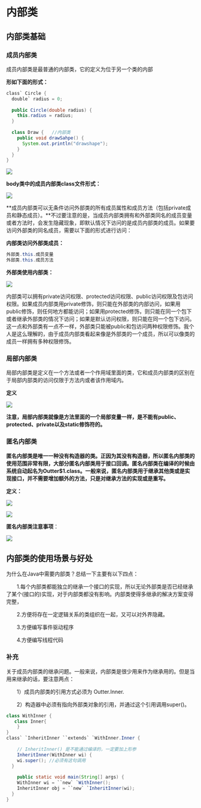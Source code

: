 #  内部类

##  内部类基础

###  成员内部类

成员内部类是最普通的内部类，它的定义为位于另一个类的内部

**形如下面的形式：**

```java
class` Circle {
  double` radius = 0;
  
  public Circle(double radius) {
 	this.radius = radius;
  }
  
  class Draw {   //内部类
    public void drawSahpe() {
      System.out.println("drawshape");
    }
  }
}
```

![](C:\Users\ASUS.DESKTOP-9718HKU\Desktop\java学习笔记\内部类\成员内部类定义形式.jpg)

**body类中的成员内部类class文件形式：**

![](C:\Users\ASUS.DESKTOP-9718HKU\Desktop\java学习笔记\内部类\成员内部类class形式.jpg)

**成员内部类可以无条件访问外部类的所有成员属性和成员方法（包括private成员和静态成员）。**不过要注意的是，当成员内部类拥有和外部类同名的成员变量或者方法时，会发生隐藏现象，即默认情况下访问的是成员内部类的成员。如果要访问外部类的同名成员，需要以下面的形式进行访问：

**内部类访问外部类成员：**

```java
外部类.this.成员变量
外部类.this.成员方法
```

**外部类使用内部类：**

![](C:\Users\ASUS.DESKTOP-9718HKU\Desktop\java学习笔记\内部类\成员内部类使用方法.jpg)

内部类可以拥有private访问权限、protected访问权限、public访问权限及包访问权限。如果成员内部类用private修饰，则只能在外部类的内部访问，如果用public修饰，则任何地方都能访问；如果用protected修饰，则只能在同一个包下或者继承外部类的情况下访问；如果是默认访问权限，则只能在同一个包下访问。这一点和外部类有一点不一样，外部类只能被public和包访问两种权限修饰。我个人是这么理解的，由于成员内部类看起来像是外部类的一个成员，所以可以像类的成员一样拥有多种权限修饰。

###  局部内部类

局部内部类是定义在一个方法或者一个作用域里面的类，它和成员内部类的区别在于局部内部类的访问仅限于方法内或者该作用域内。

**定义**

![](C:\Users\ASUS.DESKTOP-9718HKU\Desktop\java学习笔记\内部类\局部内部类.jpg)

**注意，局部内部类就像是方法里面的一个局部变量一样，是不能有public、protected、private以及static修饰符的。**

###  匿名内部类

**匿名内部类是唯一一种没有构造器的类。正因为其没有构造器，所以匿名内部类的使用范围非常有限，大部分匿名内部类用于接口回调。匿名内部类在编译的时候由系统自动起名为Outter$1.class。一般来说，匿名内部类用于继承其他类或是实现接口，并不需要增加额外的方法，只是对继承方法的实现或是重写。**

**定义：**

![](C:\Users\ASUS.DESKTOP-9718HKU\Desktop\java学习笔记\内部类\匿名内部类定义形式.jpg)

![](C:\Users\ASUS.DESKTOP-9718HKU\Desktop\java学习笔记\内部类\Snipaste_2020-05-25_23-23-49.jpg)

**匿名内部类注意事项**：

![](C:\Users\ASUS.DESKTOP-9718HKU\Desktop\java学习笔记\内部类\匿名内部类注意事项.jpg)

##  内部类的使用场景与好处

为什么在Java中需要内部类？总结一下主要有以下四点：

　　1.每个内部类都能独立的继承一个接口的实现，所以无论外部类是否已经继承了某个(接口的)实现，对于内部类都没有影响。内部类使得多继承的解决方案变得完整，

　　2.方便将存在一定逻辑关系的类组织在一起，又可以对外界隐藏。

　　3.方便编写事件驱动程序

　　4.方便编写线程代码

###  补充

关于成员内部类的继承问题。一般来说，内部类是很少用来作为继承用的。但是当用来继承的话，要注意两点：

　　1）成员内部类的引用方式必须为 Outter.Inner.

　　2）构造器中必须有指向外部类对象的引用，并通过这个引用调用super()。

```java
class WithInner {
   class Inner{
    }
}
class` `InheritInner ``extends` `WithInner.Inner {
   
  	// InheritInner() 是不能通过编译的，一定要加上形参
  	InheritInner(WithInner wi) {
    wi.super(); //必须有这句调用
  }
 
    public static void main(String[] args) {
    WithInner wi = ``new` `WithInner();
    InheritInner obj = ``new` `InheritInner(wi);
  }
}
```